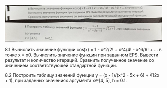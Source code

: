 ![alt text](image.png)

8.1 
Вычислить значение функции cos(x) = 1 - x^2/2! + x^4/4! - x^6/6! + ... в точке x = x0.
Вычислить значение функции при заданном EPS. Вывести результат и количество итераций.
Сравнить полученное значение со значением соответствующей стандартной функции.

8.2 
Построить таблицу значений функции y = (x - 1)/(x^2 - 5x + 6) + ∛(2x + 1), при заданных значениях аргумента x∈[4, 5], h = 0.1.
